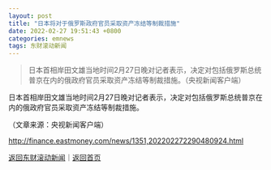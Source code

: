 ```yaml
---
layout: post
title: "日本将对于俄罗斯政府官员采取资产冻结等制裁措施"
date: 2022-02-27 19:51:43 +0800
categories: emnews
tags: 东财滚动新闻
---
```

> 日本首相岸田文雄当地时间2月27日晚对记者表示，决定对包括俄罗斯总统普京在内的俄政府官员采取资产冻结等制裁措施。（央视新闻客户端）

<p>日本首相岸田文雄当地时间2月27日晚对记者表示，决定对包括俄罗斯总统普京在内的俄政府官员采取资产冻结等制裁措施。</p><p class="em_media">（文章来源：央视新闻客户端）</p>

<http://finance.eastmoney.com/news/1351,202202272290480924.html>

[返回东财滚动新闻](//finews.withounder.com/emnews/)｜[返回首页](//finews.withounder.com/)